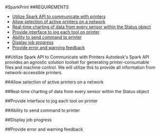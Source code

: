 #SparkPrint
##REQUIREMENTS
 - [Utilize Spark API to communicate with printers](#utilize-spark-api-to-communicate-with-printers)
 - [Allow selection of active printers on a network](#allow-selection-of-active-printers-on-a-network)
 - [Real-time charting of data from every sensor within the Status object](#real-time-charting-of-data-from-every-sensor-within-the-status-object)
 - [Provide interface to jog each tool on printer](#provide-interface-to-jog-each-tool-on-printer)
 - [Ability to send command to printer](#ability-to-send-command-to-printer)
 - [Display job progress](#display-job-progress)
 - [Provide error and warning feedback](#provide-error-and-warning-feedback)

##Utilize Spark API to Communicate with Printers
Autodesk's Spark API provides an agnostic solution toolset for generating printer-consumable files and machine control. We will utilize this to provide all information from network-accessible printers.

##Allow selection of active printers on a network


##Real-time charting of data from every sensor within the Status object

##Provide interface to jog each tool on printer

##Ability to send command to printer

##Display job progress

##Provide error and warning feedback